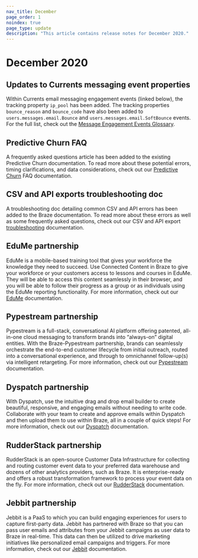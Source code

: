 ```yaml
---
nav_title: December
page_order: 1
noindex: true
page_type: update
description: "This article contains release notes for December 2020."
---
```


# December 2020

## Updates to Currents messaging event properties

Within Currents email messaging engagement events (linked below), the tracking property `ip_pool` has been added. The tracking properties `bounce_reason` and `bounce_code` have also been added to `users.messages.email.Bounce` and `users.messages.email.SoftBounce` events. <br>For the full list, check out the [Message Engagement Events Glossary]({{site.baseurl}}/user_guide/data_and_analytics/braze_currents/event_glossary/message_engagement_events/).

## Predictive Churn FAQ

A frequently asked questions article has been added to the existing Predictive Churn documentation. To read more about these potential errors, timing clarifications, and data considerations, check out our [Predictive Churn]({{site.baseurl}}/user_guide/predictive_suite/predictive_churn/prediction_faq/) FAQ documentation.

## CSV and API exports troubleshooting doc

A troubleshooting doc detailing common CSV and API errors has been added to the Braze documentation. To read more about these errors as well as some frequently asked questions, check out our CSV and API export [troubleshooting]({{site.baseurl}}/user_guide/data_and_analytics/export_braze_data/export_troubleshooting/) documentation.

## EduMe partnership

EduMe is a mobile-based training tool that gives your workforce the knowledge they need to succeed. Use Connected Content in Braze to give your workforce or your customers access to lessons and courses in EduMe. They will be able to access this content seamlessly in their browser, and you will be able to follow their progress as a group or as individuals using the EduMe reporting functionality. For more information, check out our [EduMe]({{site.baseurl}}/partners/channel_extensions/learning/edume/) documentation.

## Pypestream partnership

Pypestream is a full-stack, conversational AI platform offering patented, all-in-one cloud messaging to transform brands into “always-on” digital entities. With the Braze-Pypestream partnership, brands can seamlessly orchestrate the end-to-end customer lifecycle from initial outreach, routed into a conversational experience, and through to omnichannel follow-up(s) via intelligent retargeting. For more information, check out our [Pypestream]({{site.baseurl}}/partners/advertising_technologies/attribution/pypestream/) documentation.

## Dyspatch partnership

With Dyspatch, use the intuitive drag and drop email builder to create beautiful, responsive, and engaging emails without needing to write code. Collaborate with your team to create and approve emails within Dyspatch and then upload them to use within Braze, all in a couple of quick steps! For more information, check out our [Dyspatch]({{site.baseurl}}/partners/channel_extensions/creative_and_personalization/email_orchestration/dyspatch/) documentation.

## RudderStack partnership

RudderStack is an open-source Customer Data Infrastructure for collecting and routing customer event data to your preferred data warehouse and dozens of other analytics providers, such as Braze. It is enterprise-ready and offers a robust transformation framework to process your event data on the fly. For more information, check out our [RudderStack]({{site.baseurl}}/partners/data_and_infrastructure_agility/customer_data_platform/rudderstack/#rudderstack) documentation.

## Jebbit partnership

Jebbit is a PaaS to which you can build engaging experiences for users to capture first-party data. Jebbit has partnered with Braze so that you can pass user emails and attributes from your Jebbit campaigns as user data to Braze in real-time. This data can then be utilized to drive marketing initiatives like personalized email campaigns and triggers. For more information, check out our [Jebbit]({{site.baseurl}}/partners/data_and_infrastructure_agility/customer_data_platform/jebbit/#jebbit)  documentation.
